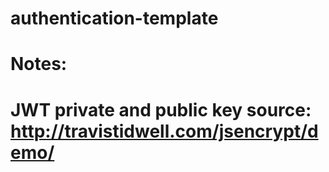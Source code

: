 # authentication-template
# Notes:
# JWT private and public key source: http://travistidwell.com/jsencrypt/demo/ 
#
#